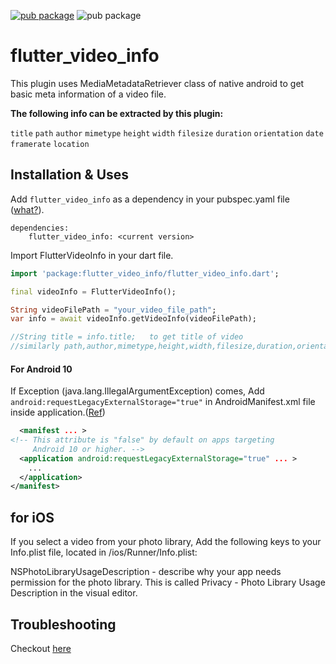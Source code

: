 <a href="https://pub.dev/packages/flutter_video_info" rel="nofollow"><img src="https://img.shields.io/badge/pub-v1.2.0-blue" alt="pub package" data-canonical-src="https://img.shields.io/pub/v/sliding_up_panel.svg" style="max-width:100%;"></a>
<img src="https://img.shields.io/badge/Platform-android%20%7C%20ios-green" alt="pub package" data-canonical-src="https://img.shields.io/pub/v/sliding_up_panel.svg" style="max-width:100%;">
# flutter_video_info

This plugin uses MediaMetadataRetriever class of native android to get basic meta information 
of a video file.


<b>The following info can be extracted by this plugin:</b>

`title`
`path`
`author`
`mimetype`
`height`
`width`
`filesize`
`duration`
`orientation`
`date`
`framerate`
`location`



## Installation & Uses

Add `flutter_video_info` as a dependency in your pubspec.yaml file ([what?](https://flutter.io/using-packages/)).
```
dependencies:
    flutter_video_info: <current version>
```

Import FlutterVideoInfo in your dart file.
```dart
import 'package:flutter_video_info/flutter_video_info.dart';

final videoInfo = FlutterVideoInfo();

String videoFilePath = "your_video_file_path";
var info = await videoInfo.getVideoInfo(videoFilePath);

//String title = info.title;   to get title of video
//similarly path,author,mimetype,height,width,filesize,duration,orientation,date,framerate,location can be extracted.

```



####  For Android 10 
If Exception (java.lang.IllegalArgumentException) comes,
Add ```android:requestLegacyExternalStorage="true"``` in AndroidManifest.xml file inside application.([Ref](https://developer.android.com/training/data-storage/use-cases#opt-out-scoped-storage))

```xml
  <manifest ... >
<!-- This attribute is "false" by default on apps targeting
     Android 10 or higher. -->
  <application android:requestLegacyExternalStorage="true" ... >
    ...
  </application>
</manifest>
```

## for iOS
If you select a video from your photo library, 
Add the following keys to your Info.plist file, located in /ios/Runner/Info.plist:

NSPhotoLibraryUsageDescription - describe why your app needs permission for the photo library. This is called Privacy - Photo Library Usage Description in the visual editor.


## Troubleshooting
  Checkout <a href="troubleshoot.md">here<a/>

